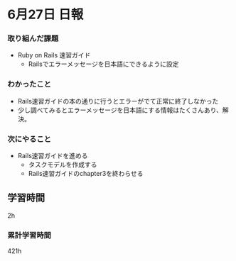 #  6月27日 日報
###  取り組んだ課題
* Ruby on Rails 速習ガイド
  * Railsでエラーメッセージを日本語にできるように設定

### わかったこと
* Rails速習ガイドの本の通りに行うとエラーがでて正常に終了しなかった
* 少し調べてみるとエラーメッセージを日本語にする情報はたくさんあり、解決。

### 次にやること
* Rails速習ガイドを進める
  * タスクモデルを作成する
  * Rails速習ガイドのchapter3を終わらせる

##  学習時間
2h


###  累計学習時間

421h
